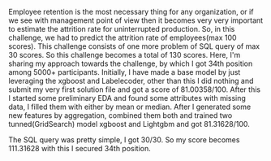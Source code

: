 Employee retention is the most necessary thing for any organization, or if we see with management point of view then it becomes very very important to estimate the attrition rate for uninterrupted production.
So, in this challenge, we had to predict the attrition rate of employees(max 100 scores). This challenge consists of one more problem of SQL query of max 30 scores. So this challenge becomes a total of 130 scores.
Here, I'm sharing my approach towards the challenge, by which I got 34th position among 5000+ participants. Initially, I have made a base model by just leveraging the xgboost and Labelecoder, other than this I did nothing and submit my very first solution file and got a score of 81.00358/100. After this I started some preliminary EDA and found some attributes with missing data, I filled them with either by mean or median. After I generated some new features by aggregation, combined them both and trained two tunned(GridSearch) model xgboost and Lightgbm and got 81.31628/100.

The SQL query was pretty simple, I got 30/30. So my score becomes 111.31628 with this I secured 34th position.
